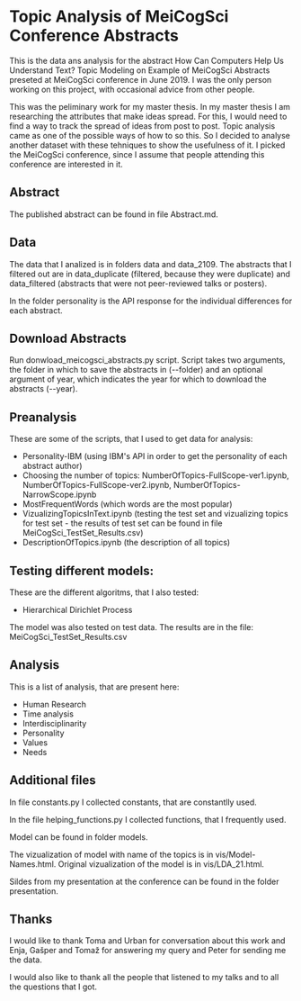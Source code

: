 # Topic Analysis of MeiCogSci Conference Abstracts

This is the data ans analysis for the abstract How Can Computers Help Us Understand Text? Topic Modeling on Example of MeiCogSci Abstracts preseted at MeiCogSci conference in June 2019. I was the only person working on this project, with occasional advice from other people.

This was the peliminary work for my master thesis. In my master thesis I am researching the attributes that make ideas spread. For this, I would need to find a way to track the spread of ideas from post to post. Topic analysis came as one of the possible ways of how to so this. So I decided to analyse another dataset with these tehniques to show the usefulness of it. I picked the MeiCogSci conference, since I assume that people attending this conference are interested in it.

## Abstract

The published abstract can be found in file Abstract.md. 

## Data

The data that I analized is in folders data and data_2109. The abstracts that I filtered out are in data_duplicate (filtered, because they were duplicate) and data_filtered (abstracts that were not peer-reviewed talks or posters).

In the folder personality is the API response for the individual differences for each abstract. 

## Download Abstracts

Run donwload_meicogsci_abstracts.py script. Script takes two arguments, the folder in which to save the abstracts in (--folder) and an optional argument of year, which indicates the year for which to download the abstracts (--year).

## Preanalysis

These are some of the scripts, that I used to get data for analysis:

* Personality-IBM (using IBM's API in order to get the personality of each abstract author)
* Choosing the number of topics: NumberOfTopics-FullScope-ver1.ipynb, NumberOfTopics-FullScope-ver2.ipynb, NumberOfTopics-NarrowScope.ipynb
* MostFrequentWords (which words are the most popular)
* VizualizingTopicsInText.ipynb (testing the test set and vizualizing topics for test set - the results of test set can be found in file MeiCogSci_TestSet_Results.csv)
* DescriptionOfTopics.ipynb (the description of all topics)

## Testing different models:

These are the different algoritms, that I also tested:

* Hierarchical Dirichlet Process

The model was also tested on test data. The results are in the file: MeiCogSci_TestSet_Results.csv

## Analysis

This is a list of analysis, that are present here:

* Human Research
* Time analysis
* Interdisciplinarity
* Personality
* Values
* Needs

## Additional files

In file constants.py I collected constants, that are constantlly used. 

In the file helping_functions.py I collected functions, that I frequently used. 

Model can be found in folder models.

The vizualization of model with name of the topics is in vis/Model-Names.html. Original vizualization of the model is in vis/LDA_21.html.

Sildes from my presentation at the conference can be found in the folder presentation.

## Thanks

I would like to thank Toma and Urban for conversation about this work and Enja, Gašper and Tomaž for answering my query and Peter for sending me the data. 

I would also like to thank all the people that listened to my talks and to all the questions that I got. 
